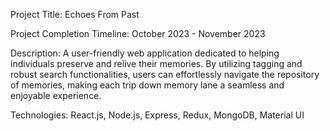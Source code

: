 Project Title: Echoes From Past

Project Completion Timeline: October 2023 - November 2023

Description:
A user-friendly web application dedicated to helping individuals preserve and relive their memories. By utilizing tagging and robust search functionalities, users can effortlessly navigate the repository of memories, making each trip down memory
lane a seamless and enjoyable experience.

Technologies: React.js, Node.js, Express, Redux, MongoDB, Material UI
